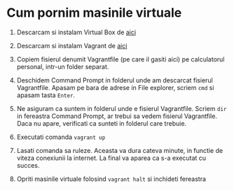 # Cum pornim masinile virtuale

1. Descarcam si instalam Virtual Box de [aici](https://download.virtualbox.org/virtualbox/5.2.8/VirtualBox-5.2.8-121009-Win.exe)

2. Descarcam si instalam Vagrant de [aici](https://releases.hashicorp.com/vagrant/2.0.3/vagrant_2.0.3_x86_64.msi)

3. Copiem fisierul denumit Vagrantfile (pe care il gasiti aici) pe calculatorul personal, intr-un folder separat.

4. Deschidem Command Prompt in folderul unde am descarcat fisierul Vagrantfile. Apasam pe bara de adrese in File explorer, scriem `cmd` si apasam tasta `Enter`.

5. Ne asiguram ca suntem in folderul unde e fisierul Vagrantfile. Scriem `dir` in fereastra Command Prompt, ar trebui sa vedem fisierul Vagrantfile. Daca nu apare, verificati ca sunteti in folderul care trebuie.

6. Executati comanda `vagrant up`

7. Lasati comanda sa ruleze. Aceasta va dura cateva minute, in functie de viteza conexiunii la internet. La final va aparea ca s-a executat cu succes.

8. Opriti masinile virtuale folosind `vagrant halt` si inchideti fereastra